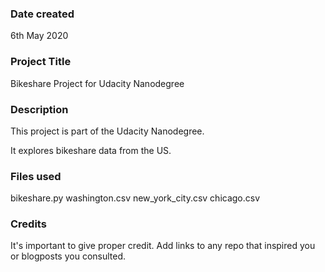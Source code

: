 ### Date created
6th May 2020

### Project Title
Bikeshare Project for Udacity Nanodegree

### Description
This project is part of the Udacity Nanodegree.

It explores bikeshare data from the US.

### Files used
bikeshare.py
washington.csv
new_york_city.csv
chicago.csv

### Credits
It's important to give proper credit. Add links to any repo that inspired you or blogposts you consulted.
